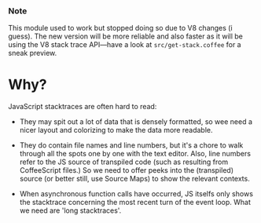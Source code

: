 


### Note

This module used to work but stopped doing so due to V8 changes (i guess). The new version will be more
reliable and also faster as it will be using the V8 stack trace API—have a look at `src/get-stack.coffee`
for a sneak preview.




# Why?

JavaScript stacktraces are often hard to read:

* They may spit out a lot of data that is densely formatted, so wee need a nicer layout and colorizing
	to make the data more readable.

* They do contain file names and line numbers, but it's a chore to walk through all the spots one by one
	with the text editor. Also, line numbers refer to the JS source of transpiled code (such as resulting from
	CoffeeScript files.) So we need to offer peeks into the (transpiled) source (or better still, use Source
	Maps) to show the relevant contexts.

* When asynchronous function calls have occurred, JS itselfs only shows the stacktrace concerning the most
	recent turn of the event loop. What we need are 'long stacktraces'.




